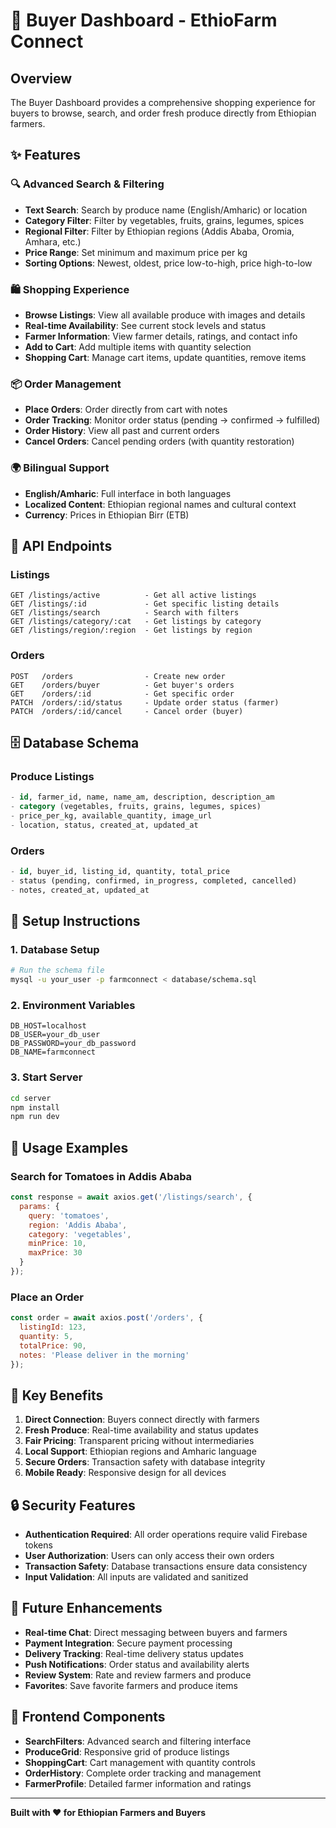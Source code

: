 # 🛒 Buyer Dashboard - EthioFarm Connect

## Overview
The Buyer Dashboard provides a comprehensive shopping experience for buyers to browse, search, and order fresh produce directly from Ethiopian farmers.

## ✨ Features

### 🔍 Advanced Search & Filtering
- **Text Search**: Search by produce name (English/Amharic) or location
- **Category Filter**: Filter by vegetables, fruits, grains, legumes, spices
- **Regional Filter**: Filter by Ethiopian regions (Addis Ababa, Oromia, Amhara, etc.)
- **Price Range**: Set minimum and maximum price per kg
- **Sorting Options**: Newest, oldest, price low-to-high, price high-to-low

### 🛍️ Shopping Experience
- **Browse Listings**: View all available produce with images and details
- **Real-time Availability**: See current stock levels and status
- **Farmer Information**: View farmer details, ratings, and contact info
- **Add to Cart**: Add multiple items with quantity selection
- **Shopping Cart**: Manage cart items, update quantities, remove items

### 📦 Order Management
- **Place Orders**: Order directly from cart with notes
- **Order Tracking**: Monitor order status (pending → confirmed → fulfilled)
- **Order History**: View all past and current orders
- **Cancel Orders**: Cancel pending orders (with quantity restoration)

### 🌍 Bilingual Support
- **English/Amharic**: Full interface in both languages
- **Localized Content**: Ethiopian regional names and cultural context
- **Currency**: Prices in Ethiopian Birr (ETB)

## 🚀 API Endpoints

### Listings
```
GET /listings/active          - Get all active listings
GET /listings/:id             - Get specific listing details
GET /listings/search          - Search with filters
GET /listings/category/:cat   - Get listings by category
GET /listings/region/:region  - Get listings by region
```

### Orders
```
POST   /orders                - Create new order
GET    /orders/buyer          - Get buyer's orders
GET    /orders/:id            - Get specific order
PATCH  /orders/:id/status     - Update order status (farmer)
PATCH  /orders/:id/cancel     - Cancel order (buyer)
```

## 🗄️ Database Schema

### Produce Listings
```sql
- id, farmer_id, name, name_am, description, description_am
- category (vegetables, fruits, grains, legumes, spices)
- price_per_kg, available_quantity, image_url
- location, status, created_at, updated_at
```

### Orders
```sql
- id, buyer_id, listing_id, quantity, total_price
- status (pending, confirmed, in_progress, completed, cancelled)
- notes, created_at, updated_at
```

## 🔧 Setup Instructions

### 1. Database Setup
```bash
# Run the schema file
mysql -u your_user -p farmconnect < database/schema.sql
```

### 2. Environment Variables
```env
DB_HOST=localhost
DB_USER=your_db_user
DB_PASSWORD=your_db_password
DB_NAME=farmconnect
```

### 3. Start Server
```bash
cd server
npm install
npm run dev
```

## 🎯 Usage Examples

### Search for Tomatoes in Addis Ababa
```javascript
const response = await axios.get('/listings/search', {
  params: {
    query: 'tomatoes',
    region: 'Addis Ababa',
    category: 'vegetables',
    minPrice: 10,
    maxPrice: 30
  }
});
```

### Place an Order
```javascript
const order = await axios.post('/orders', {
  listingId: 123,
  quantity: 5,
  totalPrice: 90,
  notes: 'Please deliver in the morning'
});
```

## 🌟 Key Benefits

1. **Direct Connection**: Buyers connect directly with farmers
2. **Fresh Produce**: Real-time availability and status updates
3. **Fair Pricing**: Transparent pricing without intermediaries
4. **Local Support**: Ethiopian regions and Amharic language
5. **Secure Orders**: Transaction safety with database integrity
6. **Mobile Ready**: Responsive design for all devices

## 🔒 Security Features

- **Authentication Required**: All order operations require valid Firebase tokens
- **User Authorization**: Users can only access their own orders
- **Transaction Safety**: Database transactions ensure data consistency
- **Input Validation**: All inputs are validated and sanitized

## 🚧 Future Enhancements

- **Real-time Chat**: Direct messaging between buyers and farmers
- **Payment Integration**: Secure payment processing
- **Delivery Tracking**: Real-time delivery status updates
- **Push Notifications**: Order status and availability alerts
- **Review System**: Rate and review farmers and produce
- **Favorites**: Save favorite farmers and produce items

## 📱 Frontend Components

- **SearchFilters**: Advanced search and filtering interface
- **ProduceGrid**: Responsive grid of produce listings
- **ShoppingCart**: Cart management with quantity controls
- **OrderHistory**: Complete order tracking and management
- **FarmerProfile**: Detailed farmer information and ratings

---

**Built with ❤️ for Ethiopian Farmers and Buyers**
